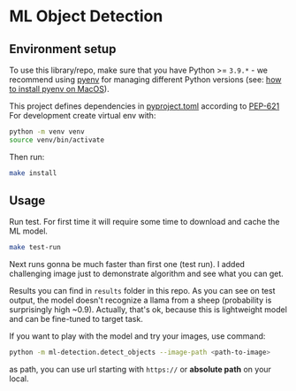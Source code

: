 # ML Object Detection

## Environment setup

To use this library/repo, make sure that you have Python >= `3.9.*` - we recommend using [pyenv][] for managing different
Python versions (see: [how to install pyenv on MacOS][]).

This project defines dependencies in [pyproject.toml](./pyproject.toml) according to [PEP-621](https://peps.python.org/pep-0621/)
For development create virtual env with:
```bash
python -m venv venv
source venv/bin/activate
```
Then run:
```bash
make install
```

[pyenv]: https://github.com/pyenv/pyenv#installationbrew
[how to install pyenv on MacOS]: https://jordanthomasg.medium.com/python-development-on-macos-with-pyenv-2509c694a808

## Usage

Run test. For first time it will require some time to download and cache the ML model.
```bash
make test-run
```
Next runs gonna be much faster than first one (test run). I added challenging image 
just to demonstrate algorithm and see what you can get. 

Results you can find in `results` folder in this repo. As you can see on test output,
the model doesn't recognize a llama from a sheep (probability is surprisingly high ~0.9). 
Actually, that's ok, because this is lightweight model and can be fine-tuned to target task. 

If you want to play with the model and try your images, use command:
```bash
python -m ml-detection.detect_objects --image-path <path-to-image>
```
as path, you can use url starting with `https://` or __absolute path__ on your local.